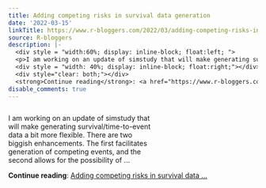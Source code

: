 ```yaml
---
title: Adding competing risks in survival data generation
date: '2022-03-15'
linkTitle: https://www.r-bloggers.com/2022/03/adding-competing-risks-in-survival-data-generation/
source: R-bloggers
description: |-
  <div style = "width:60%; display: inline-block; float:left; ">
  <p>I am working on an update of simstudy that will make generating survival/time-to-event data a bit more flexible. There are two biggish enhancements. The first facilitates generation of competing events, and the second allows for the possibility of ...</p></div>
  <div style = "width: 40%; display: inline-block; float:right;"></div>
  <div style="clear: both;"></div>
  <strong>Continue reading</strong>: <a href="https://www.r-bloggers.com/2022/03/adding-competing-risks-in-survival-data-generation/">Adding competing risks in survival data  ...
disable_comments: true
---
```

<div style = "width:60%; display: inline-block; float:left; ">
<p>I am working on an update of simstudy that will make generating survival/time-to-event data a bit more flexible. There are two biggish enhancements. The first facilitates generation of competing events, and the second allows for the possibility of ...</p></div>
<div style = "width: 40%; display: inline-block; float:right;"></div>
<div style="clear: both;"></div>
<strong>Continue reading</strong>: <a href="https://www.r-bloggers.com/2022/03/adding-competing-risks-in-survival-data-generation/">Adding competing risks in survival data  ...